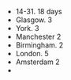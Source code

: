 - 14-31. 18 days
- Glasgow. 3
- York. 3
- Manchester 2
- Birmingham. 2
- London.      5
- Amsterdam 2
-